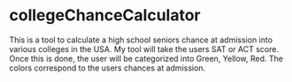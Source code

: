 # collegeChanceCalculator
This is a tool to calculate a high school seniors chance at admission into various colleges in the USA. My tool will take the users SAT or ACT score.
Once this is done, the user will be categorized into Green, Yellow, Red.
The colors correspond to the users chances at admission.
